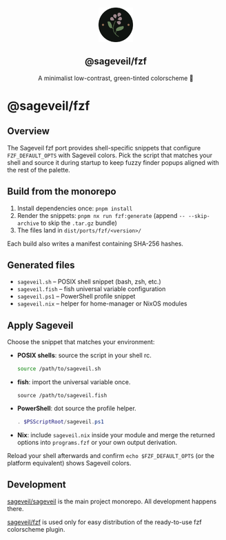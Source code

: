 <p align="center">
    <img src="../../../assets/sageveil-logo.png" width="80" />
    <h2 align="center">@sageveil/fzf</h2>
</p>

<p align="center">A minimalist low-contrast, green-tinted colorscheme 🌱</p>

# @sageveil/fzf

## Overview

The Sageveil fzf port provides shell-specific snippets that configure `FZF_DEFAULT_OPTS` with Sageveil colors.
Pick the script that matches your shell and source it during startup to keep fuzzy finder popups aligned with the rest of the palette.

## Build from the monorepo

1. Install dependencies once: `pnpm install`
2. Render the snippets: `pnpm nx run fzf:generate` (append `-- --skip-archive` to skip the `.tar.gz` bundle)
3. The files land in `dist/ports/fzf/<version>/`

Each build also writes a manifest containing SHA-256 hashes.

## Generated files

- `sageveil.sh` – POSIX shell snippet (bash, zsh, etc.)
- `sageveil.fish` – fish universal variable configuration
- `sageveil.ps1` – PowerShell profile snippet
- `sageveil.nix` – helper for home-manager or NixOS modules

## Apply Sageveil

Choose the snippet that matches your environment:

- **POSIX shells**: source the script in your shell rc.

  ```bash
  source /path/to/sageveil.sh
  ```

- **fish**: import the universal variable once.

  ```fish
  source /path/to/sageveil.fish
  ```

- **PowerShell**: dot source the profile helper.

  ```powershell
  . $PSScriptRoot/sageveil.ps1
  ```

- **Nix**: include `sageveil.nix` inside your module and merge the returned options into `programs.fzf` or your own output derivation.

Reload your shell afterwards and confirm `echo $FZF_DEFAULT_OPTS` (or the platform equivalent) shows Sageveil colors.

## Development

[sageveil/sageveil](https://github.com/sageveil/sageveil) is the main project monorepo. All development happens there.

[sageveil/fzf](https://github.com/sageveil/fzf) is used only for easy distribution of the ready-to-use fzf colorscheme plugin.
